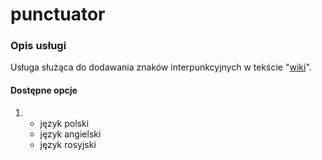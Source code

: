 # punctuator

### Opis usługi

Usługa służąca do dodawania znaków interpunkcyjnych w tekście "[wiki](https://wiki.js.org/about)".

#### Dostępne opcje

1.  - język polski
    - język angielski
    - język rosyjski

